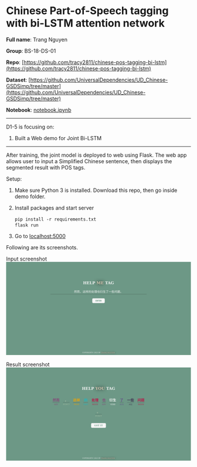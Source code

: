 # Chinese Part-of-Speech tagging with bi-LSTM attention network

**Full name**: Trang Nguyen

**Group**: BS-18-DS-01

**Repo**: [https://github.com/tracy2811/chinese-pos-tagging-bi-lstm](https://github.com/tracy2811/chinese-pos-tagging-bi-lstm)

**Dataset**: [https://github.com/UniversalDependencies/UD_Chinese-GSDSimp/tree/master](https://github.com/UniversalDependencies/UD_Chinese-GSDSimp/tree/master)

**Notebook**: [notebook.ipynb](https://github.com/tracy2811/chinese-pos-tagging-bi-lstm/notebook.ipynb)

------------------------

D1-5 is focusing on:

1. Built a Web demo for Joint Bi-LSTM

-------------------------


After training, the joint model is deployed to web using Flask. The web app allows user to input a Simplified Chinese sentence, then displays the segmented result with POS tags.

Setup:

  1. Make sure Python 3 is installed. Download this repo, then go inside demo folder.

  1. Install packages and start server

      ```
      pip install -r requirements.txt
      flask run
      ```

  1. Go to [localhost:5000](localhost:5000)


Following are its screenshots.

Input screenshot
![Input screenshot](./demo-input.png)

Result screenshot
![Result screenshot](./demo-result.png)
